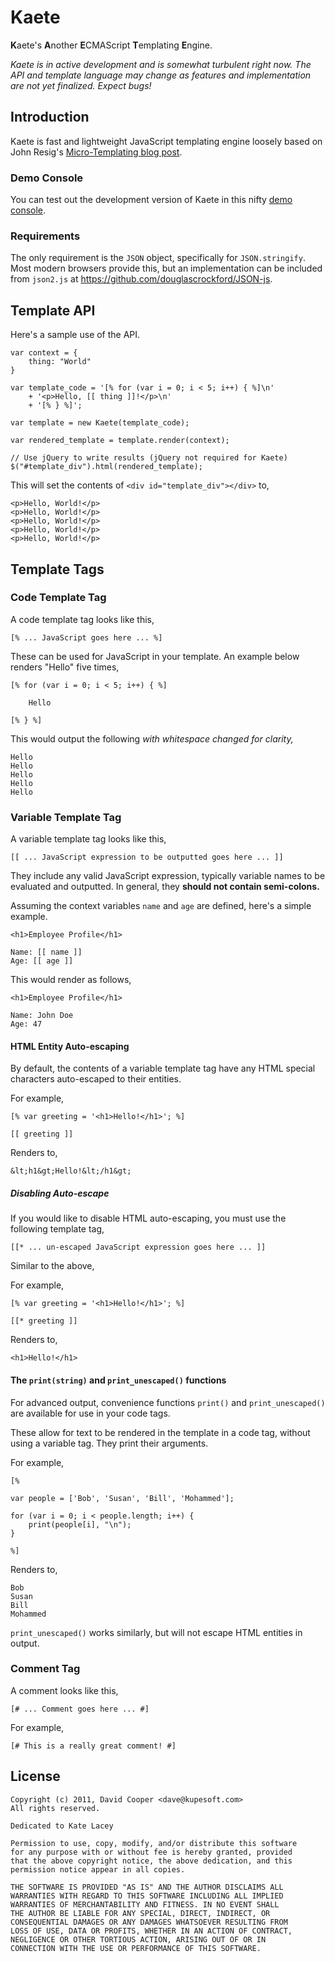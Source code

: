 Kaete
=====

**K**aete's **A**nother **E**CMAScript **T**emplating **E**ngine.

*Kaete is in active development and is somewhat turbulent right now. The API
and template language may change as features and implementation are not yet
finalized. Expect bugs!*


Introduction
------------

Kaete is fast and lightweight JavaScript templating engine loosely
based on John Resig's [Micro-Templating blog post](http://ejohn.org/blog/javascript-micro-templating/).


### Demo Console

You can test out the development version of Kaete in this nifty
[demo console](http://dtcooper.github.com/Kaete/).


### Requirements

The only requirement is the `JSON` object, specifically for `JSON.stringify`.
Most modern browsers provide this, but an implementation can be included from
`json2.js` at <https://github.com/douglascrockford/JSON-js>.


Template API
------------

Here's a sample use of the API.

    var context = {
        thing: "World"
    }

    var template_code = '[% for (var i = 0; i < 5; i++) { %]\n'
        + '<p>Hello, [[ thing ]]!</p>\n'
        + '[% } %]';
        
    var template = new Kaete(template_code);

    var rendered_template = template.render(context);

    // Use jQuery to write results (jQuery not required for Kaete)
    $("#template_div").html(rendered_template);
    

This will set the contents of `<div id="template_div"></div>` to,

    <p>Hello, World!</p>
    <p>Hello, World!</p>
    <p>Hello, World!</p>
    <p>Hello, World!</p>
    <p>Hello, World!</p>


Template Tags
-------------

### Code Template Tag

A code template tag looks like this,

    [% ... JavaScript goes here ... %]

These can be used for JavaScript in your template. An example below renders
"Hello" five times,

    [% for (var i = 0; i < 5; i++) { %]

        Hello

    [% } %]


This would output the following *with whitespace changed for clarity,*

    Hello
    Hello
    Hello
    Hello
    Hello


### Variable Template Tag

A variable template tag looks like this,

    [[ ... JavaScript expression to be outputted goes here ... ]]

They include any valid JavaScript expression, typically variable names
to be evaluated and outputted. In general, they **should not contain
semi-colons.**

Assuming the context variables `name` and `age` are defined, here's
a simple example.

    <h1>Employee Profile</h1>
    
    Name: [[ name ]]
    Age: [[ age ]]


This would render as follows,

    <h1>Employee Profile</h1>
    
    Name: John Doe
    Age: 47


#### HTML Entity Auto-escaping

By default, the contents of a variable template tag have any HTML
special characters auto-escaped to their entities.

For example,

    [% var greeting = '<h1>Hello!</h1>'; %]
        
    [[ greeting ]]

Renders to,

    &lt;h1&gt;Hello!&lt;/h1&gt;


##### Disabling Auto-escape

If you would like to disable HTML auto-escaping, you must use the following
template tag,

    [[* ... un-escaped JavaScript expression goes here ... ]]

Similar to the above,

For example,

    [% var greeting = '<h1>Hello!</h1>'; %]
        
    [[* greeting ]]

Renders to,

    <h1>Hello!</h1>


#### The `print(string)` and `print_unescaped()` functions

For advanced output, convenience functions `print()` and `print_unescaped()`
are available for use in your code tags.

These allow for text to be rendered in the template in a code tag, without
using a variable tag. They print their arguments.

For example,

    [%
   
    var people = ['Bob', 'Susan', 'Bill', 'Mohammed'];
   
    for (var i = 0; i < people.length; i++) {
        print(people[i], "\n");
    }
    
    %]

Renders to,

    Bob
    Susan
    Bill
    Mohammed


`print_unescaped()` works similarly, but will not escape HTML entities in
output.
    

### Comment Tag

A comment looks like this,

    [# ... Comment goes here ... #]

For example,

    [# This is a really great comment! #]


License
-------

    Copyright (c) 2011, David Cooper <dave@kupesoft.com>
    All rights reserved.

    Dedicated to Kate Lacey

    Permission to use, copy, modify, and/or distribute this software
    for any purpose with or without fee is hereby granted, provided
    that the above copyright notice, the above dedication, and this
    permission notice appear in all copies.

    THE SOFTWARE IS PROVIDED "AS IS" AND THE AUTHOR DISCLAIMS ALL
    WARRANTIES WITH REGARD TO THIS SOFTWARE INCLUDING ALL IMPLIED
    WARRANTIES OF MERCHANTABILITY AND FITNESS. IN NO EVENT SHALL
    THE AUTHOR BE LIABLE FOR ANY SPECIAL, DIRECT, INDIRECT, OR
    CONSEQUENTIAL DAMAGES OR ANY DAMAGES WHATSOEVER RESULTING FROM
    LOSS OF USE, DATA OR PROFITS, WHETHER IN AN ACTION OF CONTRACT,
    NEGLIGENCE OR OTHER TORTIOUS ACTION, ARISING OUT OF OR IN
    CONNECTION WITH THE USE OR PERFORMANCE OF THIS SOFTWARE.


